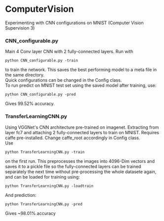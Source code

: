 # ComputerVision
Experimenting with CNN configurations on MNIST (Computer Vision Supervision 3)

### CNN_configurable.py
Main 4 Conv layer CNN with 2 fully-connected layers. Run with
```
python CNN_configurable.py -train
```
to train the network. This saves the best performing model to a meta file in the same directory.   
Quick configurations can be changed in the Config class.   
To run predict on MNIST test set using the saved model after training, use:
```
python CNN_configurable.py -pred
```
Gives 99.52% accuracy.
   
### TransferLearningCNN.py
Using VGGNet's CNN architecture pre-trained on imagenet. 
Extracting from layer fc7 and attaching 2 fully-connected layers to train on MNIST.
Requires caffe pre-installed. Change caffe_root accordingly in Config class.   
Use
```
python TransferLearningCNN.py -train
```
on the first run. This preprocesses the images into 4096-Dim vectors and 
saves it to a pickle file so the fully-connected layers can be trained separately the next time 
without pre-processing the whole datasete again, and can be loaded for training using:
```
python TransferLearningCNN.py -loadtrain
```
And prediction:
```
python TransferLearningCNN.py -pred
```
Gives ~98.01% accuracy
